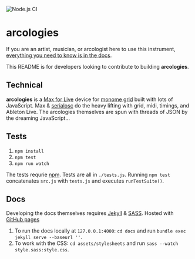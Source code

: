 ![Node.js CI](https://github.com/tyleretters/arcologies/workflows/Node.js%20CI/badge.svg?branch=master)

# arcologies

If you are an artist, musician, or arcologist here to use this instrument, [everything you need to know is in the docs](https://tyleretters.github.io/arcologies).

This README is for developers looking to contribute to building **arcologies**.

## Technical

**arcologies** is a [Max for Live](https://cycling74.com/products/maxforlive/) device for [monome grid](https://monome.org/docs/grid/) built with lots of JavaScript. Max & [serialosc](https://github.com/monome/serialosc) do the heavy lifting with grid, midi, timings, and Ableton Live. The arcologies themselves are spun with threads of JSON by the dreaming JavaScript...

## Tests

1. `npm install`
2. `npm test`
3. `npm run watch`

The tests requrie [npm](https://www.npmjs.com/). Tests are all in `./tests.js`. Running `npm test` concatenates `src.js` with `tests.js` and executes `runTestSuite()`.

## Docs

Developing the docs themselves requires [Jekyll](https://jekyllrb.com/) & [SASS](https://sass-lang.com/). Hosted with [GitHub pages](https://pages.github.com/)

1. To run the docs locally at `127.0.0.1:4000`: `cd docs` and run `bundle exec jekyll serve --baseurl ''`.
2. To work with the CSS: `cd assets/stylesheets` and run `sass --watch style.sass:style.css`.
